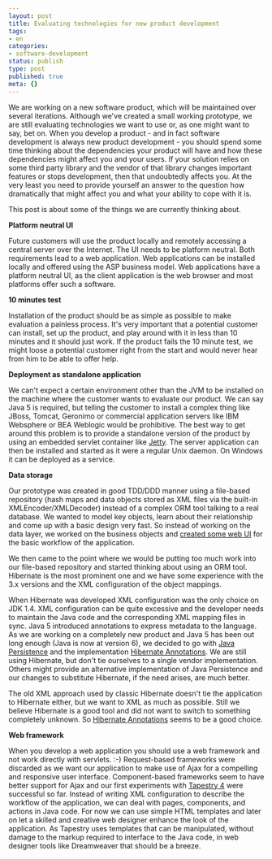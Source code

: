 ```yaml
---
layout: post
title: Evaluating technologies for new product development
tags:
- en
categories:
- software-development
status: publish
type: post
published: true
meta: {}
---
```

<p>We are working on a new software product, which will be maintained over several iterations. Although we've created a small working prototype, we are still evaluating technologies we want to use or, as one might want to say, bet on. When you develop a product - and in fact software development is always new product development - you should spend some time thinking about the dependencies your product will have and how these dependencies might affect you and your users. If your solution relies on some third party library and the vendor of that library changes important features or stops development, then that undoubtedly affects you. At the very least you need to provide yourself an answer to the question how dramatically that might affect you and what your ability to cope with it is.</p>

<p>This post is about some of the things we are currently thinking about.</p>

<p><strong>Platform neutral UI</strong></p>

<p>Future customers will use the product locally and remotely accessing a central server over the Internet. The UI needs to be platform neutral. Both requirements lead to a web application. Web applications can be installed locally and offered using the ASP business model. Web applications have a platform neutral UI, as the client application is the web browser and most platforms offer such a software.</p>

<p><strong>10 minutes test</strong></p>

<p>Installation of the product should be as simple as possible to make evaluation a painless process. It's very important that a potential customer can install, set up the product, and play around with it in less than 10 minutes and it should just work. If the product fails the 10 minute test, we might loose a potential customer right from the start and would never hear from him to be able to offer help.</p>

<p><strong>Deployment as standalone application</strong></p>

<p>We can't expect a certain environment other than the JVM to be installed on the machine where the customer wants to evaluate our product. We can say Java 5 is required, but telling the customer to install a complex thing like JBoss, Tomcat, Geronimo or commercial application servers like IBM Websphere or BEA Weblogic would be prohibitive. The best way to get around this problem is to provide a standalone version of the product by using an embedded servlet container like <a href="http://jetty.mortbay.com/">Jetty</a>. The server application can then be installed and started as it were a regular Unix daemon. On Windows it can be deployed as a service.</p>

<p><strong>Data storage</strong></p>

<p>Our prototype was created in good TDD/DDD manner using a file-based repository (hash maps and data objects stored as XML files via the built-in XMLEncoder/XMLDecoder) instead of a complex ORM tool talking to a real database. We wanted to model key objects, learn about their relationship and come up with a basic design very fast. So instead of working on the data layer, we worked on the business objects and <a href="/2007/03/04/1173040249999.html">created some web UI</a> for the basic workflow of the application.</p>

<p>We then came to the point where we would be putting too much work into our file-based repository and started thinking about using an ORM tool. Hibernate is the most prominent one and we have some experience with the 3.x versions and the XML configuration of the object mappings.</p>

<p>When Hibernate was developed XML configuration was the only choice on JDK 1.4. XML configuration can be quite excessive and the developer needs to maintain the Java code and the corresponding XML mapping files in sync. Java 5 introduced annotations to express metadata to the language. As we are working on a completely new product and Java 5 has been out long enough (Java is now at version 6), we decided to go with <a href="http://java.sun.com/javaee/technologies/entapps/persistence.jsp">Java Persistence</a> and the implementation <a href="/2007/03/08/1173410671927.html">Hibernate Annotations</a>. We are still using Hibernate, but don't tie ourselves to a single vendor implementation. Others might provide an alternative implementation of Java Persistence and our changes to substitute Hibernate, if the need arises, are much better.</p>

<p>The old XML approach used by classic Hibernate doesn't tie the application to Hibernate either, but we want to XML as much as possible. Still we believe Hibernate is a good tool and did not want to switch to something completely unknown. So <a href="http://annotations.hibernate.org/">Hibernate Annotations</a> seems to be a good choice.</p>

<p><strong>Web framework</strong></p>

<p>When you develop a web application you should use a web framework and not work directly with servlets. :-) Request-based frameworks were discarded as we want our application to make use of Ajax for a compelling and responsive user interface. Component-based frameworks seem to have better support for Ajax and our first experiments with <a href="/2007/03/04/1173040249999.html">Tapestry 4</a> were successful so far. Instead of writing XML configuration to describe the workflow of the application, we can deal with pages, components, and actions in Java code. For now we can use simple HTML templates and later on let a skilled and creative web designer enhance the look of the application. As Tapestry uses templates that can be manipulated, without damage to the markup required to interface to the Java code, in web designer tools like Dreamweaver that should be a breeze.</p>

